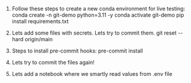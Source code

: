 1. Follow these steps to create a new conda environment for live testing:
   conda create -n git-demo python=3.11 -y
   conda activate git-demo
   pip install requirements.txt

2. Lets add some files with secrets. Lets try to commit them.
   git reset --hard origin/main

3. Steps to install pre-commit hooks:
   pre-commit install

4. Lets try to commit the files again!

5. Lets add a notebook where we smartly read values from .env file
